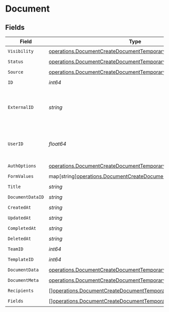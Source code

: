 # Document


## Fields

| Field                                                                                                                                   | Type                                                                                                                                    | Required                                                                                                                                | Description                                                                                                                             |
| --------------------------------------------------------------------------------------------------------------------------------------- | --------------------------------------------------------------------------------------------------------------------------------------- | --------------------------------------------------------------------------------------------------------------------------------------- | --------------------------------------------------------------------------------------------------------------------------------------- |
| `Visibility`                                                                                                                            | [operations.DocumentCreateDocumentTemporaryVisibility](../../models/operations/documentcreatedocumenttemporaryvisibility.md)            | :heavy_check_mark:                                                                                                                      | N/A                                                                                                                                     |
| `Status`                                                                                                                                | [operations.DocumentCreateDocumentTemporaryStatus](../../models/operations/documentcreatedocumenttemporarystatus.md)                    | :heavy_check_mark:                                                                                                                      | N/A                                                                                                                                     |
| `Source`                                                                                                                                | [operations.DocumentCreateDocumentTemporarySource](../../models/operations/documentcreatedocumenttemporarysource.md)                    | :heavy_check_mark:                                                                                                                      | N/A                                                                                                                                     |
| `ID`                                                                                                                                    | *int64*                                                                                                                                 | :heavy_check_mark:                                                                                                                      | N/A                                                                                                                                     |
| `ExternalID`                                                                                                                            | *string*                                                                                                                                | :heavy_check_mark:                                                                                                                      | A custom external ID you can use to identify the document.                                                                              |
| `UserID`                                                                                                                                | *float64*                                                                                                                               | :heavy_check_mark:                                                                                                                      | The ID of the user that created this document.                                                                                          |
| `AuthOptions`                                                                                                                           | [operations.DocumentCreateDocumentTemporaryAuthOptions](../../models/operations/documentcreatedocumenttemporaryauthoptions.md)          | :heavy_check_mark:                                                                                                                      | N/A                                                                                                                                     |
| `FormValues`                                                                                                                            | map[string][operations.DocumentCreateDocumentTemporaryFormValues](../../models/operations/documentcreatedocumenttemporaryformvalues.md) | :heavy_check_mark:                                                                                                                      | N/A                                                                                                                                     |
| `Title`                                                                                                                                 | *string*                                                                                                                                | :heavy_check_mark:                                                                                                                      | N/A                                                                                                                                     |
| `DocumentDataID`                                                                                                                        | *string*                                                                                                                                | :heavy_check_mark:                                                                                                                      | N/A                                                                                                                                     |
| `CreatedAt`                                                                                                                             | *string*                                                                                                                                | :heavy_check_mark:                                                                                                                      | N/A                                                                                                                                     |
| `UpdatedAt`                                                                                                                             | *string*                                                                                                                                | :heavy_check_mark:                                                                                                                      | N/A                                                                                                                                     |
| `CompletedAt`                                                                                                                           | *string*                                                                                                                                | :heavy_check_mark:                                                                                                                      | N/A                                                                                                                                     |
| `DeletedAt`                                                                                                                             | *string*                                                                                                                                | :heavy_check_mark:                                                                                                                      | N/A                                                                                                                                     |
| `TeamID`                                                                                                                                | *int64*                                                                                                                                 | :heavy_check_mark:                                                                                                                      | N/A                                                                                                                                     |
| `TemplateID`                                                                                                                            | *int64*                                                                                                                                 | :heavy_check_mark:                                                                                                                      | N/A                                                                                                                                     |
| `DocumentData`                                                                                                                          | [operations.DocumentCreateDocumentTemporaryDocumentData](../../models/operations/documentcreatedocumenttemporarydocumentdata.md)        | :heavy_check_mark:                                                                                                                      | N/A                                                                                                                                     |
| `DocumentMeta`                                                                                                                          | [operations.DocumentCreateDocumentTemporaryDocumentMeta](../../models/operations/documentcreatedocumenttemporarydocumentmeta.md)        | :heavy_check_mark:                                                                                                                      | N/A                                                                                                                                     |
| `Recipients`                                                                                                                            | [][operations.DocumentCreateDocumentTemporaryRecipients](../../models/operations/documentcreatedocumenttemporaryrecipients.md)          | :heavy_check_mark:                                                                                                                      | N/A                                                                                                                                     |
| `Fields`                                                                                                                                | [][operations.DocumentCreateDocumentTemporaryFields](../../models/operations/documentcreatedocumenttemporaryfields.md)                  | :heavy_check_mark:                                                                                                                      | N/A                                                                                                                                     |